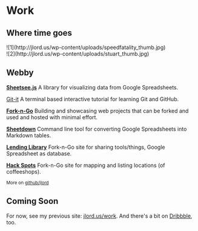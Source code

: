 # Work
## Where time goes

<div id="work-photos">
  <div class="half">
    ![1](http://jlord.us/wp-content/uploads/speedfatality_thumb.jpg)
  </div>
  <div class="r half">
    ![2](http://jlord.us/wp-content/uploads/stuart_thumb.jpg)
  </div>
</div>

## Webby

[**Sheetsee.js**](https://jlord.github.io/sheetsee.js) A library for visualizing data from Google Spreadsheets.

[Git-it](https://jlord.github.io/sheetsee.js) A terminal based interactive tutorial for learning Git and GitHub.

[**Fork-n-Go**](https://jlord.github.io/forkngo) Building and showcasing web projects that can be forked and used and hosted with minimal effort.

[**Sheetdown**](https://github.com/jlord/sheetdown) Command line tool for converting Google Spreadsheets into Markdown tables.

[**Lending Library**](https://jlord.github.io/lending-library) Fork-n-Go site for sharing tools/things, Google Spreadsheet as database.

[**Hack Spots**](https://jlord.github.io/hack-spots) Fork-n-Go site for mapping and listing locations (of coffeeshops).

<small class="meta">More on <a href="http://github.com/jlord" target="_blank">github/jlord</a></small>

## Coming Soon

For now, see my previous site: [jlord.us/work](http://jlord.us/hello). And there's a bit on <a href="http://dribbble.com/jlord">Dribbble</a>, too.
